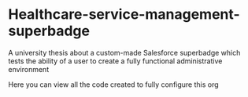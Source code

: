 # Healthcare-service-management-superbadge
A university thesis about a custom-made Salesforce superbadge which tests the ability of a user to create a fully functional administrative environment




Here you can view all the code created to fully configure this org
